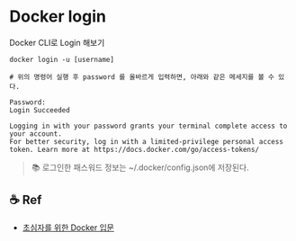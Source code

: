 # Docker login

Docker CLI로 Login 해보기

```shell
docker login -u [username]

# 위의 명령어 실행 후 password 를 올바르게 입력하면, 아래와 같은 메세지를 볼 수 있다.

Password:
Login Succeeded

Logging in with your password grants your terminal complete access to your account.
For better security, log in with a limited-privilege personal access token. Learn more at https://docs.docker.com/go/access-tokens/
```

> 📚 로그인한 패스워드 정보는 ~/.docker/config.json에 저장된다.

## ☕️ Ref

- [초심자를 위한 Docker 입문](https://www.lainyzine.com/ko/article/summary-of-how-to-use-docker/)
